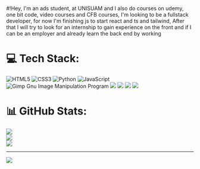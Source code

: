 ### 

#!Hey, I'm an ads student, at UNISUAM and I also do courses on udemy, one bit code, video courses and CFB courses, I'm looking to be a fullstack developer, for now I'm finishing js to start react and ts and tailwind,
After that I will try to look for an internship to gain experience on the front and if I can be an employer and already learn the back end by working

# 💻 Tech Stack:
![HTML5](https://img.shields.io/badge/html5-%23E34F26.svg?style=for-the-badge&logo=html5&logoColor=white) ![CSS3](https://img.shields.io/badge/css3-%231572B6.svg?style=for-the-badge&logo=css3&logoColor=white) ![Python](https://img.shields.io/badge/python-3670A0?style=for-the-badge&logo=python&logoColor=ffdd54) ![JavaScript](https://img.shields.io/badge/javascript-%23323330.svg?style=for-the-badge&logo=javascript&logoColor=%23F7DF1E) ![Gimp Gnu Image Manipulation Program](https://img.shields.io/badge/Gimp-657D8B?style=for-the-badge&logo=gimp&logoColor=FFFFFF) ![](https://img.shields.io/badge/TypeScript-007ACC?style=for-the-badge&logo=typescript&logoColor=white) ![](https://img.shields.io/badge/Sass-CC6699?style=for-the-badge&logo=sass&logoColor=white) ![](https://img.shields.io/badge/React-20232A?style=for-the-badge&logo=react&logoColor=61DAFB) ![](https://img.shields.io/badge/Bootstrap-563D7C?style=for-the-badge&logo=bootstrap&logoColor=white)



# 📊 GitHub Stats:
![](https://github-readme-stats.vercel.app/api?username=Miguelluisdev&theme=dark&hide_border=false&include_all_commits=true&count_private=false)<br/>
![](https://github-readme-streak-stats.herokuapp.com/?user=Miguelluisdev&theme=dark&hide_border=false)<br/>
![](https://github-readme-stats.vercel.app/api/top-langs/?username=Miguelluisdev&theme=dark&hide_border=false&include_all_commits=true&count_private=false&layout=compact)

---
[![](https://visitcount.itsvg.in/api?id=Miguelluisdev&icon=0&color=4)](https://visitcount.itsvg.in)



<!--
**Miguelluisdev/Miguelluisdev** is a ✨ _special_ ✨ repository because its `README.md` (this file) appears on your GitHub profile.

Here are some ideas to get you started:

- 🔭 I’m currently working on ...
- 🌱 I’m currently learning ...
- 👯 I’m looking to collaborate on ...
- 🤔 I’m looking for help with ...
- 💬 Ask me about ...
- 📫 How to reach me: ...
- 😄 Pronouns: ...
- ⚡ Fun fact: ...
-->
